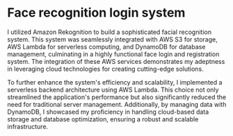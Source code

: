 # Face recognition login system

I utilized Amazon Rekognition to build a sophisticated facial recognition system. This system was seamlessly integrated with AWS S3 for storage, AWS Lambda for serverless computing, and DynamoDB for database management, culminating in a highly functional face login and registration system. The integration of these AWS services demonstrates my adeptness in leveraging cloud technologies for creating cutting-edge solutions.

To further enhance the system's efficiency and scalability, I implemented a serverless backend architecture using AWS Lambda. This choice not only streamlined the application's performance but also significantly reduced the need for traditional server management. Additionally, by managing data with DynamoDB, I showcased my proficiency in handling cloud-based data storage and database optimization, ensuring a robust and scalable infrastructure.